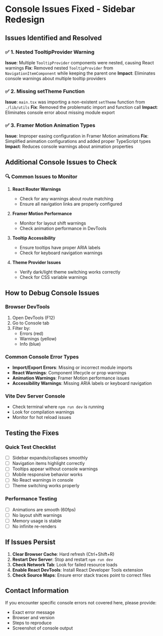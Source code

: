 # Console Issues Fixed - Sidebar Redesign

## Issues Identified and Resolved

### ✅ **1. Nested TooltipProvider Warning**
**Issue**: Multiple `TooltipProvider` components were nested, causing React warnings
**Fix**: Removed nested `TooltipProvider` from `NavigationItemComponent` while keeping the parent one
**Impact**: Eliminates console warnings about multiple tooltip providers

### ✅ **2. Missing setTheme Function**
**Issue**: `main.tsx` was importing a non-existent `setTheme` function from `./lib/utils`
**Fix**: Removed the problematic import and function call
**Impact**: Eliminates console error about missing module export

### ✅ **3. Framer Motion Animation Types**
**Issue**: Improper easing configuration in Framer Motion animations
**Fix**: Simplified animation configurations and added proper TypeScript types
**Impact**: Reduces console warnings about animation properties

## Additional Console Issues to Check

### 🔍 **Common Issues to Monitor**

1. **React Router Warnings**
   - Check for any warnings about route matching
   - Ensure all navigation links are properly configured

2. **Framer Motion Performance**
   - Monitor for layout shift warnings
   - Check animation performance in DevTools

3. **Tooltip Accessibility**
   - Ensure tooltips have proper ARIA labels
   - Check for keyboard navigation warnings

4. **Theme Provider Issues**
   - Verify dark/light theme switching works correctly
   - Check for CSS variable warnings

## How to Debug Console Issues

### **Browser DevTools**
1. Open DevTools (F12)
2. Go to Console tab
3. Filter by:
   - Errors (red)
   - Warnings (yellow)
   - Info (blue)

### **Common Console Error Types**
- **Import/Export Errors**: Missing or incorrect module imports
- **React Warnings**: Component lifecycle or prop warnings
- **Animation Warnings**: Framer Motion performance issues
- **Accessibility Warnings**: Missing ARIA labels or keyboard navigation

### **Vite Dev Server Console**
- Check terminal where `npm run dev` is running
- Look for compilation warnings
- Monitor for hot reload issues

## Testing the Fixes

### **Quick Test Checklist**
- [ ] Sidebar expands/collapses smoothly
- [ ] Navigation items highlight correctly
- [ ] Tooltips appear without console warnings
- [ ] Mobile responsive behavior works
- [ ] No React warnings in console
- [ ] Theme switching works properly

### **Performance Testing**
- [ ] Animations are smooth (60fps)
- [ ] No layout shift warnings
- [ ] Memory usage is stable
- [ ] No infinite re-renders

## If Issues Persist

1. **Clear Browser Cache**: Hard refresh (Ctrl+Shift+R)
2. **Restart Dev Server**: Stop and restart `npm run dev`
3. **Check Network Tab**: Look for failed resource loads
4. **Enable React DevTools**: Install React Developer Tools extension
5. **Check Source Maps**: Ensure error stack traces point to correct files

## Contact Information

If you encounter specific console errors not covered here, please provide:
- Exact error message
- Browser and version
- Steps to reproduce
- Screenshot of console output 